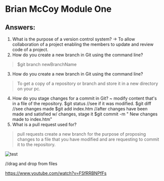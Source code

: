 # Brian McCoy Module One

## Answers:

1. What is the purpose of a version control system?
  -> To allow collaboration of a project enabling the members to update and review code of a project.
2. How do you create a new branch in Git using the command line?
  > $git branch newBranchName
3. How do you create a new branch in Git using the command line?
  > To get a copy of a repository or branch and store it in a new directory on your pc.
4. How do you stage changes for a commit in Git?
  ~ modify content that's in a file of the repository.
  $git status    //see if it was modified.
   $git diff      //see changes made
   $git add index.htm    //after changes have been made and satisfied w/ changes, stage it
   $git commit -m "<Brian McCoy> New changes made to index.htm"
5. What is a pull request used for?
  > pull requests create a new branch for the purpose of proposing changes to a file that you have modified and are requesting to commit it to the repository.


![test](https://github.com/g1sp4rky/BrianMcCoy_Training_Modules/assets/122124088/8cc477a1-536e-418c-86af-3982150a7f1b)

//drag and drop from files

https://www.youtube.com/watch?v=FSfRRBNPfFs
